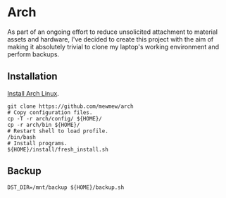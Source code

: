 # Arch

As part of an ongoing effort to reduce unsolicited attachment to material assets and hardware, I've decided to create this project with the aim of making it absolutely trivial to clone my laptop's working environment and perform backups.

## Installation

[Install Arch Linux](install/install_arch.sh).

```shell
git clone https://github.com/mewmew/arch
# Copy configuration files.
cp -T -r arch/config/ ${HOME}/
cp -r arch/bin ${HOME}/
# Restart shell to load profile.
/bin/bash
# Install programs.
${HOME}/install/fresh_install.sh
```

## Backup

```shell
DST_DIR=/mnt/backup ${HOME}/backup.sh
```
